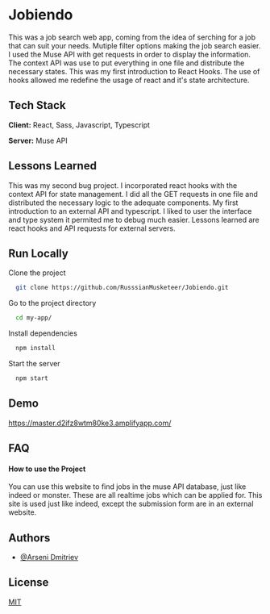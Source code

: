 
# Jobiendo

This was a job search web app, coming from the idea of serching for a job that can suit your needs. Mutiple filter options making the job search easier. I used the Muse API with get requests in order to display the information. The context API was use to put everything in one file and distribute the necessary states. This was my first introduction to React Hooks. The use of hooks allowed me redefine the usage of react and it's state architecture.



## Tech Stack

**Client:** React, Sass, Javascript, Typescript

**Server:** Muse API



## Lessons Learned

This was my second bug project. I incorporated react hooks with the context API for state management. I did all the GET requests in one file and distributed the necessary logic to the adequate components. My first introduction to an external API and typescript. I liked to user the interface and type system it permited me to debug much easier. Lessons learned are react hooks and API requests for external servers.
## Run Locally

Clone the project

```bash
  git clone https://github.com/RusssianMusketeer/Jobiendo.git
```

Go to the project directory

```bash
  cd my-app/
```

Install dependencies

```bash
  npm install
```

Start the server

```bash
  npm start
```


## Demo

https://master.d2ifz8wtm80ke3.amplifyapp.com/


## FAQ

#### How to use the Project

You can use this website to find jobs in the muse API database, just like indeed or monster. These are all realtime jobs which can be applied for. This site is used just like indeed, except the submission form are in an external website.




## Authors

- [@Arseni Dmitriev](https://github.com/RusssianMusketeer)


## License

[MIT](https://choosealicense.com/licenses/mit/)

